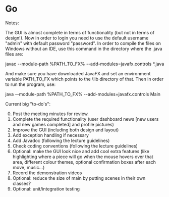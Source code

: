 # Go

Notes:

The GUI is almost complete in terms of functionality (but not in terms of design!). Now in order to login you need to use the default username "admin" with default password "password".
In order to compile the files on Windows without an IDE, use this command in the directory where the .java files are:

javac --module-path %PATH_TO_FX% --add-modules=javafx.controls *.java

And make sure you have downloaded JavaFX and set an environment variable PATH_TO_FX which points to the \lib directory of that. Then in order to run the program, use:

java --module-path %PATH_TO_FX% --add-modules=javafx.controls Main


Current big "to-do's":

0. Post the meeting minutes for review.
1. Complete the required functionality (user dashboard news [new users and new games completed] and profile pictures)
2. Improve the GUI (including both design and layout)
3. Add exception handling if necessary
4. Add Javadoc (following the lecture guidelines)
5. Check coding conventions (following the lecture guidelines)
6. Optional: make the GUI look nice and add cool extra features (like highlighting where a piece will go when the mouse hovers over that area, different colour themes, optional confirmation boxes after each move, music...)
7. Record the demonstration videos
8. Optional: reduce the size of main by putting scenes in their own classes?
9. Optional: unit/integration testing

